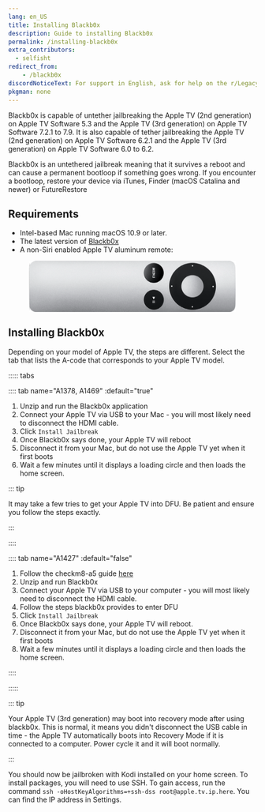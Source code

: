 ```yaml
---
lang: en_US
title: Installing Blackb0x
description: Guide to installing Blackb0x
permalink: /installing-blackb0x
extra_contributors:
  - selfisht
redirect_from:
    - /blackb0x
discordNoticeText: For support in English, ask for help on the r/LegacyJailbreak [Discord Server](http://discord.legacyjailbreak.com/).
pkgman: none
---
```


Blackb0x is capable of untether jailbreaking the Apple TV (2nd generation) on Apple TV Software 5.3 and the Apple TV (3rd generation) on Apple TV Software 7.2.1 to 7.9. It is also capable of <router-link to="/types-of-jailbreak/#tethered-jailbreaks">tether jailbreaking</router-link> the Apple TV (2nd generation) on Apple TV Software 6.2.1 and the Apple TV (3rd generation) on Apple TV Software 6.0 to 6.2.

Blackb0x is an <router-link to="/types-of-jailbreak/#untethered-jailbreaks">untethered</router-link> jailbreak meaning that it survives a reboot and can cause a permanent bootloop if something goes wrong. If you encounter a bootloop, restore your device via iTunes, Finder (macOS Catalina and newer) or FutureRestore

## Requirements

- Intel-based Mac running macOS 10.9 or later.
- The latest version of [Blackb0x](https://github.com/NSSpiral/Blackb0x/releases/tag/0.6.2)
- A non-Siri enabled Apple TV aluminum remote:
<p><img src="/assets/images/aluminum_tv_remote.png" alt="A photo of a non-Siri enabled Apple TV aluminum remote" style="display: block; margin-inline: auto; max-width: 30em;"></p>


## Installing Blackb0x

Depending on your model of Apple TV, the steps are different. Select the tab that lists the A-code that corresponds to your Apple TV model.

::::: tabs

:::: tab name="A1378, A1469" :default="true"

1. Unzip and run the Blackb0x application
1. Connect your Apple TV via USB to your Mac - you will most likely need to disconnect the HDMI cable.
1. Click `Install Jailbreak`
1. Once Blackb0x says done, your Apple TV will reboot
1. Disconnect it from your Mac, but do not use the Apple TV yet when it first boots
1. Wait a few minutes until it displays a loading circle and then loads the home screen.

::: tip

It may take a few tries to get your Apple TV into DFU. Be patient and ensure you follow the steps exactly.

:::

::::

:::: tab name="A1427" :default="false"

1. Follow the checkm8-a5 guide [here](/using-checkm8-a5)
1. Unzip and run Blackb0x
1. Connect your Apple TV via USB to your computer - you will most likely need to disconnect the HDMI cable.
1. Follow the steps blackb0x provides to enter DFU
1. Click `Install Jailbreak`
1. Once Blackb0x says done, your Apple TV will reboot.
1. Disconnect it from your Mac, but do not use the Apple TV yet when it first boots
1. Wait a few minutes until it displays a loading circle and then loads the home screen.

::::

:::::

::: tip

Your Apple TV (3rd generation) may boot into recovery mode after using blackb0x. This is normal, it means you didn't disconnect the USB cable in time - the Apple TV automatically boots into Recovery Mode if it is connected to a computer. Power cycle it and it will boot normally.

:::

You should now be jailbroken with Kodi installed on your home screen. To install packages, you will need to use SSH. To gain access, run the command `ssh -oHostKeyAlgorithms=+ssh-dss root@apple.tv.ip.here`. You can find the IP address in Settings.
